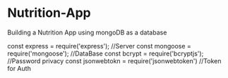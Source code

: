 # Nutrition-App
Building a Nutrition App using mongoDB as a database

const express = require('express'); //Server
const mongoose = require('mongoose'); //DataBase
const bcrypt = require('bcryptjs'); //Password privacy
const jsonwebtokn = require('jsonwebtoken') //Token for Auth
